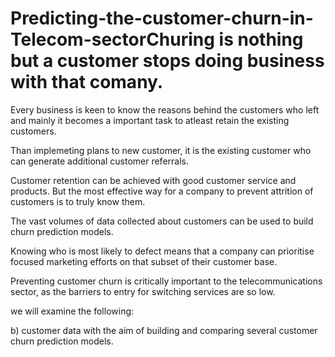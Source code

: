 # Predicting-the-customer-churn-in-Telecom-sectorChuring is nothing but a customer stops doing business with that comany. 

Every business is keen to know the reasons behind the customers who left and mainly it becomes a important task to atleast retain the existing customers. 

Than implemeting plans to new customer, it is the existing customer who can generate additional customer referrals.

Customer retention can be achieved with good customer service and products. But the most effective way for a company to prevent attrition of customers is to truly know them. 

The vast volumes of data collected about customers can be used to build churn prediction models. 

Knowing who is most likely to defect means that a company can prioritise focused marketing efforts on that subset of their customer base. 

Preventing customer churn is critically important to the telecommunications sector, as the barriers to entry for switching services are so low.

 we will examine the following:

b) customer data with the aim of building and comparing several customer churn prediction models.
